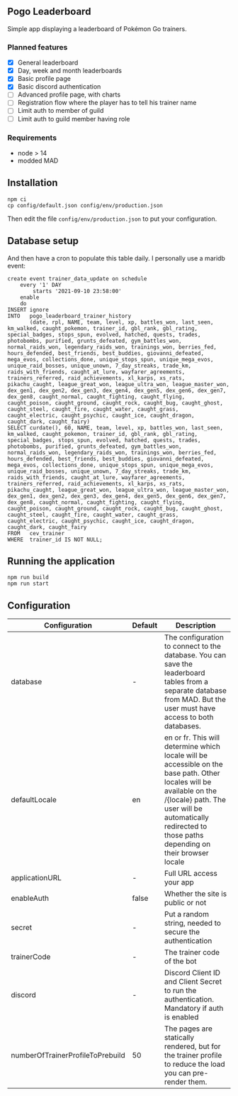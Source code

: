## Pogo Leaderboard

Simple app displaying a leaderboard of Pokémon Go trainers.

### Planned features

- [x] General leaderboard
- [x] Day, week and month leaderboards
- [x] Basic profile page
- [x] Basic discord authentication
- [ ] Advanced profile page, with charts
- [ ] Registration flow where the player has to tell his trainer name
- [ ] Limit auth to member of guild
- [ ] Limit auth to guild member having role

### Requirements

- node > 14
- modded MAD

## Installation

```shell
npm ci
cp config/default.json config/env/production.json
```

Then edit the file `config/env/production.json` to put your configuration.

## Database setup

And then have a cron to populate this table daily. I personally use a maridb event:

```mysql
create event trainer_data_update on schedule
    every '1' DAY
        starts '2021-09-10 23:58:00'
    enable
    do
INSERT ignore
INTO   pogo_leaderboard_trainer_history
       (date, rpl, NAME, team, level, xp, battles_won, last_seen, km_walked, caught_pokemon, trainer_id, gbl_rank, gbl_rating, special_badges, stops_spun, evolved, hatched, quests, trades, photobombs, purified, grunts_defeated, gym_battles_won, normal_raids_won, legendary_raids_won, trainings_won, berries_fed, hours_defended, best_friends, best_buddies, giovanni_defeated, mega_evos, collections_done, unique_stops_spun, unique_mega_evos, unique_raid_bosses, unique_unown, 7_day_streaks, trade_km, raids_with_friends, caught_at_lure, wayfarer_agreements, trainers_referred, raid_achievements, xl_karps, xs_rats, pikachu_caught, league_great_won, league_ultra_won, league_master_won, dex_gen1, dex_gen2, dex_gen3, dex_gen4, dex_gen5, dex_gen6, dex_gen7, dex_gen8, caught_normal, caught_fighting, caught_flying, caught_poison, caught_ground, caught_rock, caught_bug, caught_ghost, caught_steel, caught_fire, caught_water, caught_grass, caught_electric, caught_psychic, caught_ice, caught_dragon, caught_dark, caught_fairy)
SELECT curdate(), 60, NAME, team, level, xp, battles_won, last_seen, km_walked, caught_pokemon, trainer_id, gbl_rank, gbl_rating, special_badges, stops_spun, evolved, hatched, quests, trades, photobombs, purified, grunts_defeated, gym_battles_won, normal_raids_won, legendary_raids_won, trainings_won, berries_fed, hours_defended, best_friends, best_buddies, giovanni_defeated, mega_evos, collections_done, unique_stops_spun, unique_mega_evos, unique_raid_bosses, unique_unown, 7_day_streaks, trade_km, raids_with_friends, caught_at_lure, wayfarer_agreements, trainers_referred, raid_achievements, xl_karps, xs_rats, pikachu_caught, league_great_won, league_ultra_won, league_master_won, dex_gen1, dex_gen2, dex_gen3, dex_gen4, dex_gen5, dex_gen6, dex_gen7, dex_gen8, caught_normal, caught_fighting, caught_flying, caught_poison, caught_ground, caught_rock, caught_bug, caught_ghost, caught_steel, caught_fire, caught_water, caught_grass, caught_electric, caught_psychic, caught_ice, caught_dragon, caught_dark, caught_fairy
FROM   cev_trainer
WHERE  trainer_id IS NOT NULL;
```

## Running the application

```shell
npm run build
npm run start
```

## Configuration

| Configuration                    | Default | Description                                                                                                                                                                                                                       |
| -------------------------------- | ------- | --------------------------------------------------------------------------------------------------------------------------------------------------------------------------------------------------------------------------------- |
| database                         | -       | The configuration to connect to the database. You can save the leaderboard tables from a separate database from MAD. But the user must have access to both databases.                                                             |
| defaultLocale                    | en      | en or fr. This will determine which locale will be accessible on the base path. Other locales will be available on the /{locale} path. The user will be automatically redirected to those paths depending on their browser locale |
| applicationURL                   | -       | Full URL access your app                                                                                                                                                                                                          |
| enableAuth                       | false   | Whether the site is public or not                                                                                                                                                                                                 |
| secret                           | -       | Put a random string, needed to secure the authentication                                                                                                                                                                          |
| trainerCode                      | -       | The trainer code of the bot                                                                                                                                                                                                       |
| discord                          | -       | Discord Client ID and Client Secret to run the authentication. Mandatory if auth is enabled                                                                                                                                       |
| numberOfTrainerProfileToPrebuild | 50      | The pages are statically rendered, but for the trainer profile to reduce the load you can pre-render them.                                                                                                                        |
